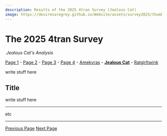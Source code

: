 ```yaml
---
description: Results of the 2025 4tran Survey (Jealous Cat)
image: https://desiresaregrey.github.io/Website/assets/survey2025/thumb.png
---
```

<script src="https://cdn.jsdelivr.net/npm/apexcharts"></script>
<script src="../../4transurvey2025.js?8"></script>
<!-- js is gonna make me 41 :( -->

# The 2025 4tran Survey
<h6 style="margin: 0 0.2rem">Jealous Cat's Analysis</h6>

[Page 1](../) - [Page 2](../2) - [Page 3](../3) - [Page 4](../4) - [Amekyras](../amekyras) - [**Jealous Cat**]() - [Ratgirltwink](../ratgirltwink)

write stuff here

## Title

write stuff here

___

etc

___

<div class="button-container">
  <a class="big-button" href="../amekyras">Previous Page</a>
  <a class="big-button" href="../ratgirltwink">Next Page</a>
</div>